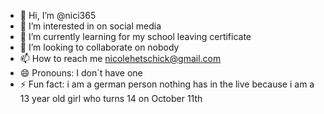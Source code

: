 - 👋 Hi, I’m @nici365
- 👀 I’m interested in on social media
- 🌱 I’m currently learning for my school leaving certificate
- 💞️ I’m looking to collaborate on nobody
- 📫 How to reach me nicolehetschick@gmail.com
- 😄 Pronouns: I don`t have one
- ⚡ Fun fact: i am a german person nothing has in the live because i am a 13 year old girl who turns 14 on October 11th

<!---
nici365/nici365 is a ✨ special ✨ repository because its `README.md` (this file) appears on your GitHub profile.
You can click the Preview link to take a look at your changes.
--->

